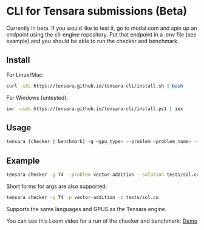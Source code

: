 # CLI for Tensara submissions (Beta)

Currently in beta. If you would like to test it, go to modal.com and spin up an endpoint using the cli-engine repository. Put that endpoint in a .env file (see example) and you should be able to run the checker and benchmark

## Install
For Linux/Mac:
```bash
curl -sSL https://tensara.github.io/tensara-cli/install.sh | bash
```

For Windows (untested):
```bash
iwr -useb https://tensara.github.io/tensara-cli/install.ps1 | iex
```

## Usage

```bash
tensara (checker | benchmark) -g <gpu_type> --problem <problem_name> --solution <solution_file>
```

## Example

```bash
tensara checker -g T4 --problem vector-addition --solution tests/sol.cu
```

Short forms for args are also supported:

```bash
tensara checker -g T4 -p vector-addition -s tests/sol.cu 
```

Supports the same languages and GPUS as the Tensara engine.


You can see this Loom video for a run of the checker and benchmark: [Demo](https://www.loom.com/share/72feb4242b504039b434fefa1b8b8d1e?sid=96e1dbf7-ac91-4ee2-9c93-9cbd664c9e92)
